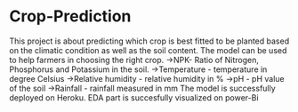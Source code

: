 # Crop-Prediction
This project is about predicting which crop is best fitted to be planted based on the climatic condition as well as the soil content. The model can be used to help farmers in choosing the right crop.
->NPK- Ratio of Nitrogen, Phosphorus and Potassium in the soil.
->Temperature - temperature in degree Celsius
->Relative humidity - relative humidity in %
->pH - pH value of the soil
->Rainfall - rainfall measured in mm
The model is successfully deployed on Heroku.
EDA part is succesfully visualized on power-Bi

